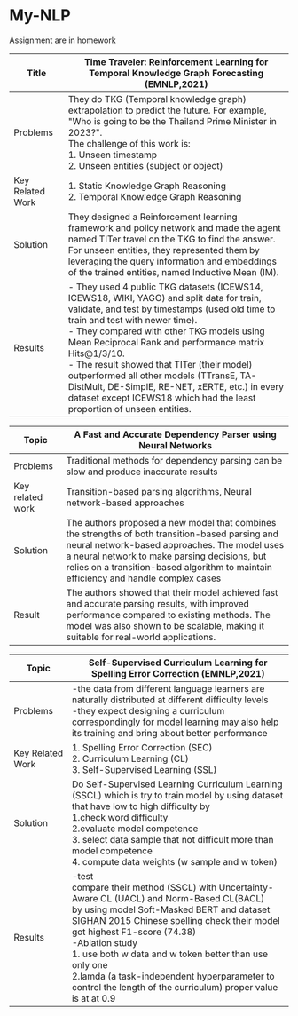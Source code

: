 # My-NLP
Assignment are in homework




| Title | Time Traveler: Reinforcement Learning for Temporal Knowledge Graph Forecasting (EMNLP,2021) |
|----------------|-----------|
| Problems | They do TKG (Temporal knowledge graph) extrapolation to predict the future. For example, "Who is going to be the Thailand Prime Minister in 2023?". <br> The challenge of this work is:<br> 1. Unseen timestamp <br> 2. Unseen entities (subject or object) |
| Key Related Work | 1. Static Knowledge Graph Reasoning <br>2. Temporal Knowledge Graph Reasoning |
| Solution | They designed a Reinforcement learning framework and policy network and made the agent named TITer travel on the TKG to find the answer.<br>For unseen entities, they represented them by leveraging the query information and embeddings of the trained entities, named Inductive Mean (IM). |
| Results  | - They used 4 public TKG datasets (ICEWS14, ICEWS18, WIKI, YAGO) and split data for train, validate, and test by timestamps (used old time to train and test with newer time). <br>- They compared with other TKG models using Mean Reciprocal Rank and performance matrix Hits@1/3/10.<br>- The result showed that TITer (their model) outperformed all other models (TTransE, TA-DistMult, DE-SimplE, RE-NET, xERTE, etc.) in every dataset except ICEWS18 which had the least proportion of unseen entities. |




| Topic | A Fast and Accurate Dependency Parser using Neural Networks |
|----|----|
| Problems | Traditional methods for dependency parsing can be slow and produce inaccurate results |
| Key related work |Transition-based parsing algorithms, Neural network-based approaches |
| Solution | The authors proposed a new model that combines the strengths of both transition-based parsing and neural network-based approaches. The model uses a neural network to make parsing decisions, but relies on a transition-based algorithm to maintain efficiency and handle complex cases |
| Result | The authors showed that their model achieved fast and accurate parsing results, with improved performance compared to existing methods. The model was also shown to be scalable, making it suitable for real-world applications. |


|Topic| Self-Supervised Curriculum Learning for Spelling Error Correction (EMNLP,2021)|
|----|----|
| Problems | -the data from different language learners are naturally distributed at different difficulty levels  <br> -they expect designing a curriculum correspondingly for model learning may also help its training and bring about better performance |
| Key Related Work| 1. Spelling Error Correction (SEC)<br>2. Curriculum Learning (CL)<br>3. Self-Supervised Learning (SSL)|
| Solution | Do Self-Supervised Learning Curriculum Learning (SSCL) which is try to train model by using dataset that have low to high difficulty by <br> 1.check word  difficulty<br>2.evaluate model competence<br>3. select data sample that not difficult more than model competence <br> 4. compute data weights (w sample and w token)  |
| Results| -test <br> compare their method (SSCL) with Uncertainty-Aware CL (UACL) and Norm-Based CL(BACL) <br> by using model Soft-Masked BERT and dataset SIGHAN 2015 Chinese spelling check their model got highest F1-score (74.38) <br> -Ablation study <br> 1. use both w data and w token better than use only one <br> 2.lamda (a task-independent hyperparameter to control the length of the curriculum) proper value is at at 0.9|
